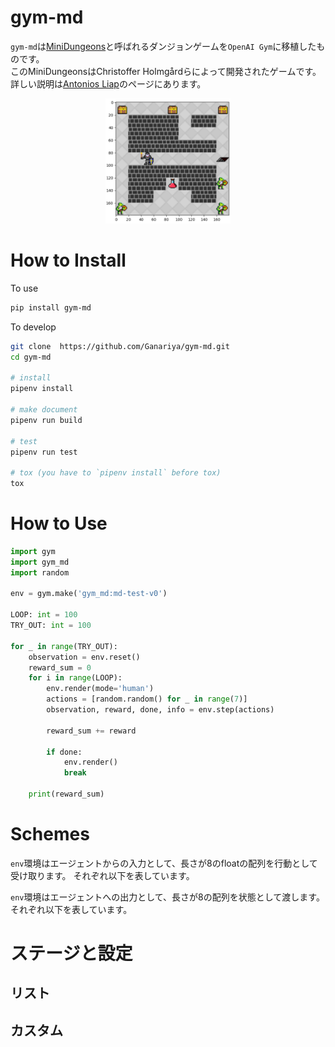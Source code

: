 # gym-md

`gym-md`は[MiniDungeons](http://minidungeons.com/)と呼ばれるダンジョンゲームを`OpenAI Gym`に移植したものです。  
このMiniDungeonsはChristoffer Holmgårdらによって開発されたゲームです。  
詳しい説明は[Antonios Liap](http://antoniosliapis.com/projects/project_minidungeons.php)のページにあります。  

<p align="center">
    <img src="/README/japan/screen.png" width="200px">
</p>

# How to Install

To use
```bash
pip install gym-md
```

To develop
```bash
git clone  https://github.com/Ganariya/gym-md.git
cd gym-md

# install
pipenv install

# make document
pipenv run build

# test
pipenv run test

# tox (you have to `pipenv install` before tox)
tox
```

# How to Use

```python
import gym
import gym_md
import random

env = gym.make('gym_md:md-test-v0')

LOOP: int = 100
TRY_OUT: int = 100

for _ in range(TRY_OUT):
    observation = env.reset()
    reward_sum = 0
    for i in range(LOOP):
        env.render(mode='human')
        actions = [random.random() for _ in range(7)]
        observation, reward, done, info = env.step(actions)

        reward_sum += reward

        if done:
            env.render()
            break

    print(reward_sum)
```

# Schemes

`env`環境はエージェントからの入力として、長さが8のfloatの配列を行動として受け取ります。
それぞれ以下を表しています。

`env`環境はエージェントへの出力として、長さが8の配列を状態として渡します。
それぞれ以下を表しています。

# ステージと設定

## リスト
## カスタム

